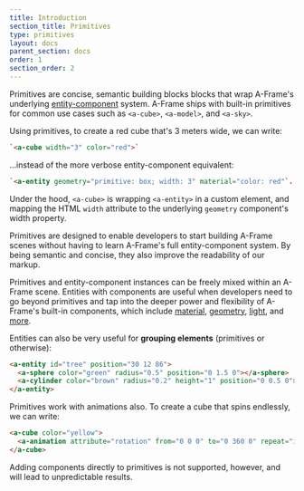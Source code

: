 ```yaml
---
title: Introduction
section_title: Primitives
type: primitives
layout: docs
parent_section: docs
order: 1
section_order: 2
---
```


Primitives are concise, semantic building blocks blocks that wrap A-Frame's underlying [entity-component](../core/) system. A-Frame ships with built-in primitives for common use cases such as `<a-cube>`, `<a-model>`, and `<a-sky>`.

Using primitives, to create a red cube that's 3 meters wide, we can write:

```html
`<a-cube width="3" color="red">`
```

...instead of the more verbose entity-component equivalent:

```html
`<a-entity geometry="primitive: box; width: 3" material="color: red"`.
```

Under the hood, `<a-cube>` is wrapping `<a-entity>` in a custom element, and mapping the HTML `width` attribute to the underlying `geometry` component's width property.

Primitives are designed to enable developers to start building A-Frame scenes without having to learn A-Frame's full entity-component system. By being semantic and concise, they also improve the readability of our markup.

Primitives and entity-component instances can be freely mixed within an A-Frame scene. Entities with components are useful when developers need to go beyond primitives and tap into the deeper power and flexibility of A-Frame's built-in components, which include [material](../components/material.html), [geometry](../components/geometry.html), [light](../components/light.html), and [more](../components/material.html).

Entities can also be very useful for __grouping elements__ (primitives or otherwise):

```html
<a-entity id="tree" position="30 12 86">
  <a-sphere color="green" radius="0.5" position="0 1.5 0"></a-sphere>
  <a-cylinder color="brown" radius="0.2" height="1" position="0 0.5 0"></a-cylinder>
</a-entity>
```

Primitives work with animations also. To create a cube that spins endlessly, we can write:

```html
<a-cube color="yellow">
  <a-animation attribute="rotation" from="0 0 0" to="0 360 0" repeat="indefinite" easing="linear"></a-animation>
</a-cube>
```

Adding components directly to primitives is not supported, however, and will lead to unpredictable results.
